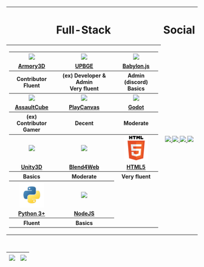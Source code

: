 <table align="center">
  <tr>
    <th><h1>Full-Stack</h1>
    <th><h1>Social</h1></th>
  </tr>
  <tr>
    <th>
      <!-- FULL-STACK -->
      <table>
        <!-- IMG 1-3 -->
        <tr>
          <th align="center"><img src="https://avatars.githubusercontent.com/u/20436620?s=200&v=4" width=64 /></th>
          <th align="center"><img src="https://avatars.githubusercontent.com/u/16006310?s=200&v=4" width=64 /></th>
          <th align="center"><img src="https://avatars.githubusercontent.com/u/4855800?s=200&v=4" width=64 /></th>
        </tr>
        <!-- TITLE 1-3 -->
        <tr>
          <td align="center"><a href="https://www.armory3d.org">Armory3D</a></td>
          <td align="center"><a href="https://www.upbge.org">UPBGE</a></td>
          <td align="center"><a href="https://www.babylonjs.com">Babylon.js</a></td>
        </tr>
        <!-- STATUS 1-3 -->
        <tr>
          <th align="center">Contributor<br />Fluent</th>
          <th align="center">(ex) Developer & Admin<br />Very fluent</th>
          <th align="center">Admin (discord)<br />Basics</th>
        </tr>
        <!-- IMG 4-6 -->
        <tr>
          <th align="center"><img src="https://avatars.githubusercontent.com/u/5957666?s=200&v=4" width=64 /></th>
          <th align="center"><img src="https://avatars.githubusercontent.com/u/1030579?s=200&v=4" width=64 /></th>
          <th align="center"><img src="https://avatars.githubusercontent.com/u/6318500?s=200&v=4" width=64 /></th>
        </tr>
        <!-- TITLE 4-6 -->
        <tr>
          <td align="center"><a href="https://assault.cubers.net">AssaultCube</a></td>
          <td align="center"><a href="https://www.playcanvas.com">PlayCanvas</a></td>
          <td align="center"><a href="https://www.godotengine.org">Godot</a></td>
        </tr>
        <!-- STATUS 4-6 -->
        <tr>
          <th align="center">(ex) Contributor<br />Gamer</th>
          <th align="center"align="center">Decent</th>
          <th align="center">Moderate</th>
        </tr>
        <!-- IMG 7-9 -->
        <tr>
          <th align="center"><img src="https://avatars.githubusercontent.com/u/13039680?s=200&v=4" width=64 /></th>
          <th align="center"><img src="https://avatars.githubusercontent.com/u/7070926?s=200&v=4" width=64 /></th>
          <th align="center"><img src="https://raw.githubusercontent.com/github/explore/80688e429a7d4ef2fca1e82350fe8e3517d3494d/topics/html/html.png" width=64 /></th>
        </tr>
        <!-- TITLE 7-9 -->
        <tr>
          <td align="center"><a href="https://www.unity3d.com">Unity3D</a></td>
          <td align="center"><a href="https://www.blend4web.com">Blend4Web</a></td>
          <td align="center"><a href="https://developer.mozilla.org">HTML5</a></td>
        </tr>
        <!-- STATUS 7-9 -->
        <tr>
          <th align="center">Basics</th>
          <th align="center">Moderate</th>
          <th align="center">Very fluent</th>
        </tr>
        <!-- IMG 10 -->
        <tr>
          <th align="center"><img src="https://raw.githubusercontent.com/github/explore/80688e429a7d4ef2fca1e82350fe8e3517d3494d/topics/python/python.png" width=64 /></th>
          <th align="center"><img src="https://avatars.githubusercontent.com/u/9950313?s=200&v=4" width=64 /></th>
        </tr>
        <!-- TITLE 10 -->
        <tr>
          <td align="center"><a href="https://www.python.org">Python 3+</a></td>
          <td align="center"><a href="https://www.nodejs.org">NodeJS</td>
        </tr>
        <!-- STATUS 10 -->
        <tr>
          <th align="center">Fluent</th>
          <th align="center">Basics</th>
        </tr>
      </table>
      <!-- SOCIAL LINKS -->
      <td align="center">
        <a href="https://discord.gg/rtpFtwnZCq">
          <img src="https://img.shields.io/badge/discord-%23E60023.svg?&color=darkslateblue&style=for-the-badge&logo=discord&logoColor=white" />
        </a>
        <a href="https://www.youtube.com/channel/UCPnPW3BMq3Lv--L6XFoVfLA">
          <img src="https://img.shields.io/badge/youtube-%23E60023.svg?&style=for-the-badge&logo=youtube&logoColor=white" />
        </a>
        <a href="https://www.twitter.com/rpaladin_01">
          <img src="https://img.shields.io/badge/twitter-%23E60023.svg?&color=blue&style=for-the-badge&logo=twitter&logoColor=white" />
        </a>
        <a href="https://www.reddit.com/u/randompandagames">
          <img src="https://img.shields.io/badge/reddit-%23E60023.svg?&color=darkorange&style=for-the-badge&logo=reddit&logoColor=white" />
        </a>
      </td>
    </th>
  </tr>
</table>
<br />

<!-- <table align="center">
  <tr align="center">
    <img align="center" src="https://github-readme-stats.vercel.app/api?username=rpaladin&theme=dark&show_icons=true" alt="rpaladin's github stats" />
  </tr>
  <tr align="center">
    <img align="center" src="https://github-readme-stats.vercel.app/api/top-langs/?username=rpaladin&layout=compact&theme=dark&show_icons=true" />
  </tr>
</table> -->

|  <img align="center" src="https://github-readme-stats.vercel.app/api/top-langs/?username=rpaladin&layout=compact&theme=ayu-mirage&show_icons=true" /> | <img align="center" src="https://github-readme-stats.vercel.app/api?username=rpaladin&theme=ayu-mirage&show_icons=true" />
| ------------- | ------------- |
